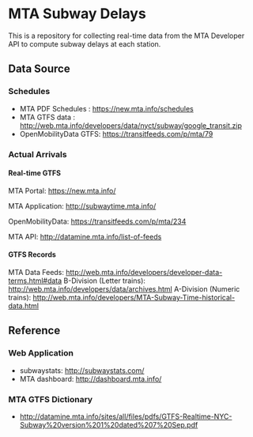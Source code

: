 # MTA Subway Delays
This is a repository for collecting real-time data from the MTA Developer API to compute subway delays at each station.

## Data Source
### Schedules
- MTA PDF Schedules : https://new.mta.info/schedules
- MTA GTFS data : http://web.mta.info/developers/data/nyct/subway/google_transit.zip
- OpenMobilityData GTFS: https://transitfeeds.com/p/mta/79

### Actual Arrivals
#### Real-time GTFS
MTA Portal: https://new.mta.info/

MTA Application: http://subwaytime.mta.info/

OpenMobilityData: https://transitfeeds.com/p/mta/234

MTA API: http://datamine.mta.info/list-of-feeds

#### GTFS Records
MTA Data Feeds: http://web.mta.info/developers/developer-data-terms.html#data
B-Division (Letter trains): http://web.mta.info/developers/data/archives.html
A-Division (Numeric trains): http://web.mta.info/developers/MTA-Subway-Time-historical-data.html

## Reference
### Web Application
- subwaystats: http://subwaystats.com/
- MTA dashboard: http://dashboard.mta.info/

### MTA GTFS Dictionary
- http://datamine.mta.info/sites/all/files/pdfs/GTFS-Realtime-NYC-Subway%20version%201%20dated%207%20Sep.pdf
